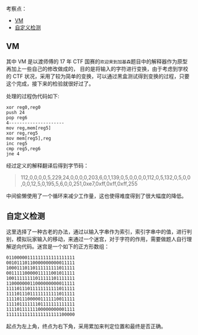 考察点：

- [VM](#VM)
- [自定义检测](#自定义检测)


## VM
其中 VM 是以渡师傅的 17 年 CTF 国赛的`欢迎来到加基森`题目中的解释器作为原型再加上一些自己的修改做成的，
目的是将输入的字符进行变换，由于考虑到学校的 CTF 状况，采用了较为简单的变换，可以通过黑盒测试得到变换的过程，只要这个完成，接下来的检验就很好过了。

处理的过程伪代码如下:
```
xor reg0,reg0
push 24
pop reg6
4---------------------
mov reg,mem[reg5]
xor reg,reg5
mov mem[reg5],reg
inc reg5
cmp reg5,reg6
jne 4
```

经过定义的解释翻译后得到字节码：
> 112,0,0,0,0,5,229,24,0,0,0,0,203,6,0,1,139,0,5,0,0,0,0,112,0,5,132,0,5,0,0,0,0,12,5,0,195,5,6,0,0,251,0xe7,0xff,0xff,0xff,255

中间偷懒使用了一个循环来减少工作量，这也使得难度得到了很大幅度的降低。


## 自定义检测
这里选择了一种古老的办法，通过以输入字串作为索引，索引字串中的值，进行判别，模拟玩家输入的移动，来通过一个迷宫，对于字符的作用，需要做题人自行理解逆向代码。迷宫是一个如下的正方形数组：
```
01100000111111111111111111
00101110110000000000011111
10001110110111111111011111
00111110000011111001011111
10011111111011111101111111
11000000011000000000011111
11110111011111111111011111
11110111011111111111011111
11110111000001111110011111
11110111111101111111111111
11110111111100000000001111
11111111111111111111100000
```

起点为左上角，终点为右下角，采用累加来判定位置和最终是否正确。
